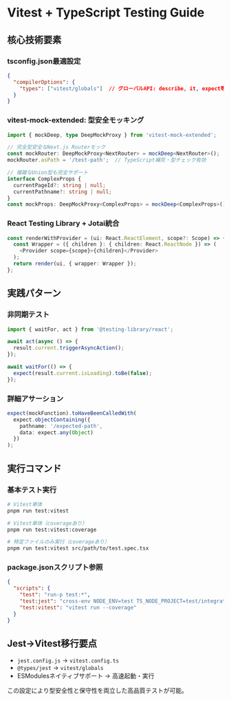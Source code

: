 # Vitest + TypeScript Testing Guide

## 核心技術要素

### tsconfig.json最適設定
```json
{
  "compilerOptions": {
    "types": ["vitest/globals"]  // グローバルAPI: describe, it, expect等をインポート不要化
  }
}
```

### vitest-mock-extended: 型安全モッキング
```typescript
import { mockDeep, type DeepMockProxy } from 'vitest-mock-extended';

// 完全型安全なNext.js Routerモック
const mockRouter: DeepMockProxy<NextRouter> = mockDeep<NextRouter>();
mockRouter.asPath = '/test-path';  // TypeScript補完・型チェック有効

// 複雑なUnion型も完全サポート
interface ComplexProps {
  currentPageId?: string | null;
  currentPathname?: string | null;
}
const mockProps: DeepMockProxy<ComplexProps> = mockDeep<ComplexProps>();
```

### React Testing Library + Jotai統合
```typescript
const renderWithProvider = (ui: React.ReactElement, scope?: Scope) => {
  const Wrapper = ({ children }: { children: React.ReactNode }) => (
    <Provider scope={scope}>{children}</Provider>
  );
  return render(ui, { wrapper: Wrapper });
};
```

## 実践パターン

### 非同期テスト
```typescript
import { waitFor, act } from '@testing-library/react';

await act(async () => {
  result.current.triggerAsyncAction();
});

await waitFor(() => {
  expect(result.current.isLoading).toBe(false);
});
```

### 詳細アサーション
```typescript
expect(mockFunction).toHaveBeenCalledWith(
  expect.objectContaining({
    pathname: '/expected-path',
    data: expect.any(Object)
  })
);
```

## 実行コマンド

### 基本テスト実行
```bash
# Vitest単体
pnpm run test:vitest

# Vitest単体（coverageあり）
pnpm run test:vitest:coverage

# 特定ファイルのみ実行（coverageあり）
pnpm run test:vitest src/path/to/test.spec.tsx
```

### package.jsonスクリプト参照
```json
{
  "scripts": {
    "test": "run-p test:*",
    "test:jest": "cross-env NODE_ENV=test TS_NODE_PROJECT=test/integration/tsconfig.json jest",
    "test:vitest": "vitest run --coverage"
  }
}
```

## Jest→Vitest移行要点
- `jest.config.js` → `vitest.config.ts`
- `@types/jest` → `vitest/globals`
- ESModulesネイティブサポート → 高速起動・実行

この設定により型安全性と保守性を両立した高品質テストが可能。